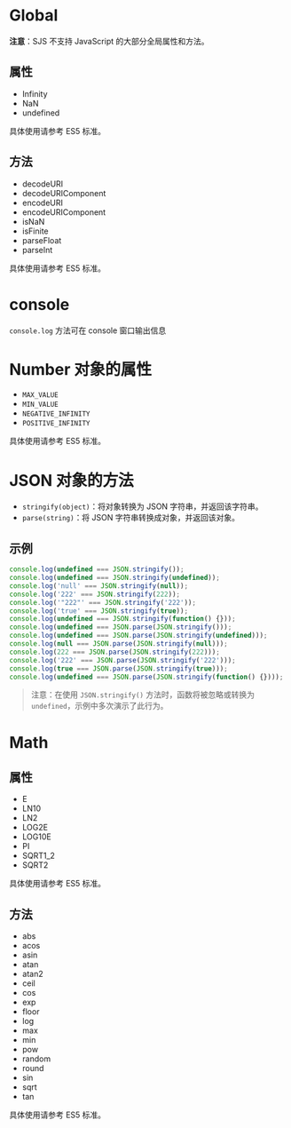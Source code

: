 # Global

**注意**：SJS 不支持 JavaScript 的大部分全局属性和方法。

## 属性

- Infinity
- NaN
- undefined

具体使用请参考 ES5 标准。

## 方法

- decodeURI
- decodeURIComponent
- encodeURI
- encodeURIComponent
- isNaN
- isFinite
- parseFloat
- parseInt

具体使用请参考 ES5 标准。

# console

`console.log` 方法可在 console 窗口输出信息
# Number 对象的属性

- `MAX_VALUE`
- `MIN_VALUE`
- `NEGATIVE_INFINITY`
- `POSITIVE_INFINITY`

具体使用请参考 ES5 标准。

# JSON 对象的方法

- `stringify(object)`：将对象转换为 JSON 字符串，并返回该字符串。
- `parse(string)`：将 JSON 字符串转换成对象，并返回该对象。

## 示例

```javascript
console.log(undefined === JSON.stringify());
console.log(undefined === JSON.stringify(undefined));
console.log('null' === JSON.stringify(null));
console.log('222' === JSON.stringify(222));
console.log('"222"' === JSON.stringify('222'));
console.log('true' === JSON.stringify(true));
console.log(undefined === JSON.stringify(function() {}));
console.log(undefined === JSON.parse(JSON.stringify()));
console.log(undefined === JSON.parse(JSON.stringify(undefined)));
console.log(null === JSON.parse(JSON.stringify(null)));
console.log(222 === JSON.parse(JSON.stringify(222)));
console.log('222' === JSON.parse(JSON.stringify('222')));
console.log(true === JSON.parse(JSON.stringify(true)));
console.log(undefined === JSON.parse(JSON.stringify(function() {})));
```

> 注意：在使用 `JSON.stringify()` 方法时，函数将被忽略或转换为 `undefined`，示例中多次演示了此行为。
# Math

## 属性

- E
- LN10
- LN2
- LOG2E
- LOG10E
- PI
- SQRT1_2
- SQRT2

具体使用请参考 ES5 标准。

## 方法

- abs
- acos
- asin
- atan
- atan2
- ceil
- cos
- exp
- floor
- log
- max
- min
- pow
- random
- round
- sin
- sqrt
- tan

具体使用请参考 ES5 标准。
